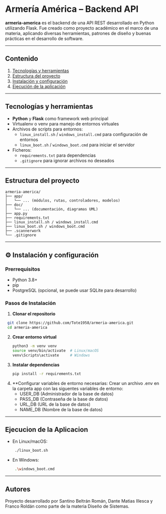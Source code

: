 # Armería América – Backend API

**armeria‑america** es el backend de una API REST desarrollado en Python utilizando Flask. Fue creado como proyecto académico en el marco de una materia, aplicando diversas herramientas, patrones de diseño y buenas prácticas en el desarrollo de software.

---

##  Contenido

1. [Tecnologías y herramientas](#tecnologías‑y‑herramientas)  
2. [Estructura del proyecto](#estructura‑del‑proyecto)
3. [Instalación y configuración](#instalación‑y‑configuración)  
4. [Ejecución de la aplicación](#ejecución‑de‑la‑aplicación)  


---

## Tecnologías y herramientas

- **Python** y **Flask** como framework web principal  
- Virtualenv o venv para manejo de entornos virtuales  
- Archivos de scripts para entornos:
  - `linux_install.sh` / `windows_install.cmd` para configuración de entornos
  - `linux_boot.sh` / `windows_boot.cmd` para iniciar el servidor
- Ficheros:
  - `requirements.txt` para dependencias  
  - `.gitignore` para ignorar archivos no deseados  

---

## Estructura del proyecto

```text
armeria‑america/
├── app/
│   └── ... (módulos, rutas, controladores, modelos)
├── doc/
│   └── ... (documentación, diagramas UML)
├── app.py
├── requirements.txt
├── linux_install.sh / windows_install.cmd
├── linux_boot.sh / windows_boot.cmd
├── .scannerwork
└── .gitignore
```

---


## ⚙️ Instalación y configuración

### Prerrequisitos
- Python 3.8+
- pip
- PostgreSQL (opcional, se puede usar SQLite para desarrollo)

### Pasos de Instalación

1. **Clonar el repositorio**
  ```bash
   git clone https://github.com/Tote1958/armeria-america.git
   cd armeria-america
  ```

2. **Crear entorno virtual**
   ```bash
   python3 -m venv venv
   source venv/bin/activate  # Linux/macOS
   venv\Scripts\activate     # Windows
   ```
3. **Instalar dependencias**
   ```bash
   pip install -r requirements.txt
   ```
4. **Configurar variables de entorno necesarias:
   Crear un archivo .env en la carpeta app con las siguentes variables de entorno:
   - USER_DB (Administrador de la base de datos)
   - PASS_DB (Contraseña de la base de datos)
   - URL_DB (URL de la base de datos)
   - NAME_DB (Nombre de la base de datos)

---


## Ejecucion de la Aplicacion
- En Linux/macOS:
  ```bash
   ./linux_boot.sh
  ```
- En Windows:
  ```bash
   .\windows_boot.cmd
  ```

---


## Autores
Proyecto desarrollado por Santino Beltrán Román, Dante Matias Illesca y Franco Roldán como parte de la materia Diseño de Sistemas.
